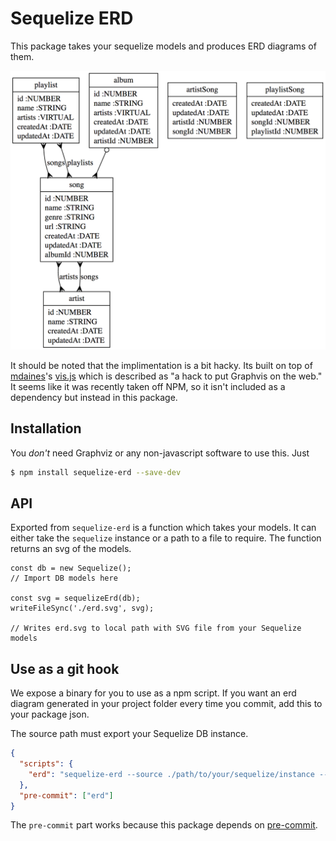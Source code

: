 # Sequelize ERD

This package takes your sequelize models and produces ERD diagrams of them.

![Example](sample.png)

It should be noted that the implimentation is a bit hacky. Its built on top of [mdaines](https://github.com/mdaines)'s [vis.js](https://github.com/mdaines/viz.js/) which is described as "a hack to put Graphvis on the web." It seems like it was recently taken off NPM, so it isn't included as a dependency but instead in this package.

## Installation

You _don't_ need Graphviz or any non-javascript software to use this. Just

```bash
$ npm install sequelize-erd --save-dev
```

## API

Exported from `sequelize-erd` is a function which takes your models. It can either take the `sequelize` instance or a path to a file to require. The function returns an svg of the models.

```
const db = new Sequelize();
// Import DB models here

const svg = sequelizeErd(db);
writeFileSync('./erd.svg', svg);

// Writes erd.svg to local path with SVG file from your Sequelize models
```

## Use as a git hook

We expose a binary for you to use as a npm script. If you want an erd diagram generated in your project folder every time you commit, add this to your package json.

The source path must export your Sequelize DB instance.

```json
{
  "scripts": {
    "erd": "sequelize-erd --source ./path/to/your/sequelize/instance --destination ./erd.svg"
  },
  "pre-commit": ["erd"]
}
```

The `pre-commit` part works because this package depends on [pre-commit](https://github.com/observing/pre-commit).